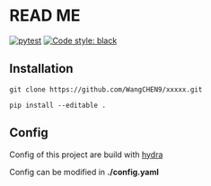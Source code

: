 # READ ME

[![pytest](https://github.com/WangCHEN9/create_py_project/actions/workflows/pytest.yml/badge.svg)](https://github.com/WangCHEN9/create_py_project/actions/workflows/pytest.yml) [![Code style: black](https://img.shields.io/badge/code%20style-black-000000.svg)](https://github.com/psf/black)

## Installation

```
git clone https://github.com/WangCHEN9/xxxxx.git
```

```
pip install --editable .
```

## Config

Config of this project are build with [hydra](https://hydra.cc/docs/intro/#:~:text=Hydra%20is%20an%20open%2Dsource,files%20and%20the%20command%20line.)

Config can be modified in **./config.yaml**
